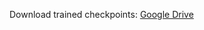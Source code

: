Download trained checkpoints: [Google Drive](https://drive.google.com/drive/folders/1P1efXjVmYltZ7zWT-m6WoIlZgh9R_kAg?usp=sharing)